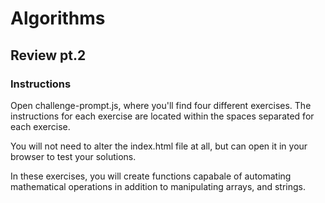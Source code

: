 # Algorithms

## Review pt.2

### Instructions

Open challenge-prompt.js, where you'll find four different exercises. The instructions for each exercise are located within the spaces separated for each exercise.

You will not need to alter the index.html file at all, but can open it in your browser to test your solutions.

In these exercises, you will create functions capabale of automating mathematical operations in addition to manipulating arrays, and strings.